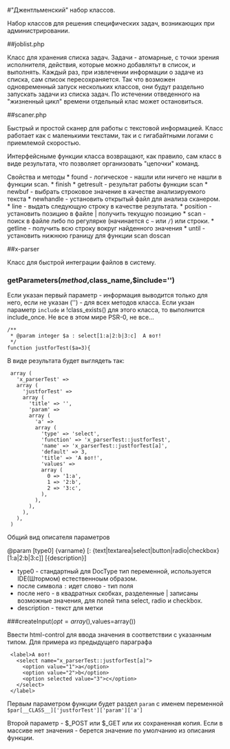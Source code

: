 #"Джентльменский" набор классов.

Набор классов для решения специфических задач, возникающих при администрировании.

##joblist.php

Класс для хранения списка задач. Задачи - атомарные, с точки зрения исполнителя, действия, которые можно добавлятьт в список, и выполнять. Каждый раз, при извлечении информации о задаче из списка, сам список пересохраняется. Так что возможен одновременный запуск нескольких классов, они будут раздельно запускать задачи из списка задач.
По истечении отведенного на "жизненный цикл" времени отдельный клас может остановиться.

##scaner.php

Быстрый и простой сканер для работы с текстовой информацией. Класс работает как с маленькими текстами, так и с гигабайтными логами с приемлемой скоростью.

Интерфейсныме функции класса возвращают, как правило, сам класс в виде результата, что позволяет организовать "цепочки" команд.

Свойства и методы
    * found - логическое - нашли или ничего не нашли в функции scan.
    * finish
    * getresult - результат работы функции scan
    * newbuf - выбрать строковое значение в качестве анализируемого текста
    * newhandle - установить открытый файл для анализа сканером.
    * line - выдать следующую строку в качестве результата.
    * position - установить позицию в файле | получить текущую позицию
    * scan - поиск в файле либо по регулярке (начинается с `~` или `/`) или строки.
    * getline - получить всю строку вокруг найденного значения
    * until - установить нижнюю границу для функции scan
 doscan

##x-parser

Класс для быстрой интеграции файлов в систему.

### getParameters($method,$class_name,$include='')

Если указан первый параметр - информация выводится только для него, если не указан ('') - для всех методов класса. Если укзан параметр `include` и !class_exists() для этого класса, то выполнится include_once. Не все в этом мире PSR-0, не все...

    /**
     * @param integer $a : select[1:a|2:b|3:c]  А вот!
     */
    function justforTest($a=3){

В виде результата будет выглядеть так:

     array (
       'x_parserTest' =>
       array (
         'justforTest' =>
         array (
           'title' => '',
           'param' =>
           array (
             'a' =>
             array (
               'type' => 'select',
               'function' => 'x_parserTest::justforTest',
               'name' => 'x_parserTest::justforTest[a]',
               'default' => 3,
               'title' => 'А вот!',
               'values' =>
               array (
                 0 => '1:a',
                 1 => '2:b',
                 2 => '3:c',
               ),
             ),
           ),
         ),
       ),
     )

Общий вид описателя параметров

@param [type0] {varname} [: {text|textarea|select|button|radio|checkbox} \[1:a|2:b|3:c\]] [{description}]

- type0 - стандартный для DocType тип переменной, используется IDE(Штормом) естественноым образом.
- после символа `:` идет слово - тип поля
- после него - в квадратных скобках, разделенные | записаны возможные значения, для полей типа select, radio и checkbox.
- description - текст для метки

###createInput($opt=array(),$values=array())

Ввести html-control для ввода значения в соответствии с указанным типом.
Для примера из предыдущего параграфа

     <label>А вот!
       <select name="x_parserTest::justforTest[a]">
         <option value="1">a</option>
         <option value="2">b</option>
         <option selected value="3">c</option>
       </select>
     </label>

Первым параметром функции будет раздел `param` c именем переменной `$par[__CLASS__]['justforTest']['param']['a']`

Второй параметр - $_POST или $_GET или их сохраненная копия. Если в массиве нет значения - берется значение по умолчанию из описания функции.